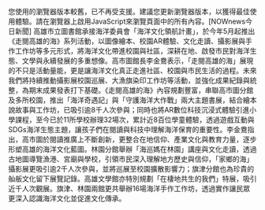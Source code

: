 您使用的瀏覽器版本較舊，已不再受支援。建議您更新瀏覽器版本，以獲得最佳使用體驗。請在瀏覽器上啟用JavaScript來瀏覽頁面中的所有內容。[NOWnews今日新聞] 高雄市立圖書館承接海洋委員會「海洋文化領航計畫」，於今年5月起推出《走閱高雄的海》系列活動，以圖像繪本、校園AR體驗、文化走讀、攝影展與手作工作坊等多元形式，將海洋文化帶進校園與社區，深耕在地、啟發市民對海洋生態、文學與永續發展的多重想像。高市圖館長李金鴦表示，「走閱高雄的海」展現的不只是活動量能，更是讓海洋文化真正走進社區、校園與市民生活的過程。未來我們將持續推動攝影展校園巡展、大漁旗染印工作坊等活動，並強化成果紀錄與統整，為期末成果發表打下基礎。《走閱高雄的海》內容規劃豐富，串聯高市圖分館及多所校園，推出「海洋奇遇記」與「守護海洋大作戰」兩大主題書展，結合繪本說故事與工作坊，已吸引逾8千人次參與；同時也將AR數位科技沉浸式體驗引進小學課程，至今已於11所學校辦理32場次，累計近8百位學童體驗，透過遊戲互動與SDGs海洋生態主題，讓孩子們在閱讀與科技中理解海洋保育的重要性。李金鴦指出，高市圖於閱讀推廣上不斷創新，更整合在地信仰、產業文化與教育力量，逐步形塑高雄的海洋文化藍圖。林園分館舉辦「海巡媽在林園」講座與文化走讀，透過古地圖導覽漁港、宮廟與學校，引領市民深入理解地方歷史與信仰，「家鄉的海」攝影展更吸引逾2千人次參與，並將巡展至校園擴散影響力；旗津分館也為珍貴的舢舨文化留下展覽記錄。高雄文學館亦特別規劃「在棲地共生的我們」特展，吸引近千人次觀展。旗津、林園兩館更共舉辦16場海洋手作工作坊，透過實作讓民眾更深入認識海洋文化並促進文化傳承。